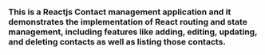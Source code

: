 ### This is a Reactjs Contact management application and it demonstrates the implementation of React routing and state management, including features like adding, editing, updating, and deleting contacts as well as listing those contacts.


<br />
<br />


<br />
<br />
